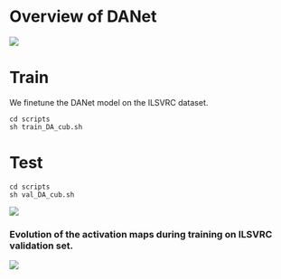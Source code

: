 
# Overview of DANet
![](figs/fig1-1.png)

# Train
We finetune the DANet model on the ILSVRC dataset.  
```
cd scripts
sh train_DA_cub.sh
```
# Test
```
cd scripts
sh val_DA_cub.sh
```

![](figs/imagenet-box-1.png)

### Evolution of the activation maps during training on ILSVRC validation set.
![](figs/show1-1.png)

